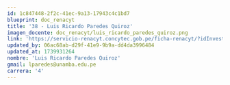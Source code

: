 ```yaml
---
id: 1c847448-2f2c-41ec-9a13-17943c4c1bd7
blueprint: doc_renacyt
title: '38 - Luis Ricardo Paredes Quiroz'
imagen_docente: doc_renacyt/luis_ricardo_paredes_quiroz.png
link: 'https://servicio-renacyt.concytec.gob.pe/ficha-renacyt/?idInvestigador=1475'
updated_by: 06ac68ab-d29f-41e9-9b9a-dd4da3996484
updated_at: 1739931264
nombre: 'Luis Ricardo Paredes Quiroz'
gmail: lparedes@unamba.edu.pe
carrera: '4'
---
```

